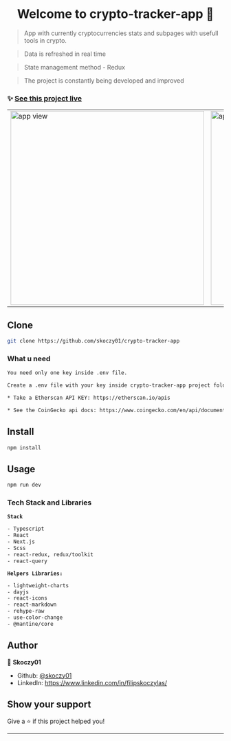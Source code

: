 <h1 align="center">Welcome to crypto-tracker-app 👋</h1>

> App with currently cryptocurrencies stats and subpages with usefull tools in crypto.

> Data is refreshed in real time

> State management method - Redux

> The project is constantly being developed and improved

### ✨ [See this project live](https://crypto-app-tracker.vercel.app/)

<table>
<tr>
  <td>
    <a href="https://crypto-app-tracker.vercel.app/"><img height="450em" src="https://i.postimg.cc/X7Td1RWx/Zrzut-ekranu-2022-12-11-o-19-19-15.png" alt="app view"/></a>
  </td>
   <td>
   <a href="https://crypto-app-tracker.vercel.app/statistics">
   <img height="450em" src="https://i.postimg.cc/q7rn42z3/Zrzut-ekranu-2022-12-11-o-19-19-31.png" alt="app view 2"/>
   </a>
    
  </td>
</tr>
</table>

## Clone

```sh
git clone https://github.com/skoczy01/crypto-tracker-app
```

### What u need

```sh
You need only one key inside .env file.

Create a .env file with your key inside crypto-tracker-app project folder

* Take a Etherscan API KEY: https://etherscan.io/apis

* See the CoinGecko api docs: https://www.coingecko.com/en/api/documentation

```

## Install

```sh
npm install
```

## Usage

```sh
npm run dev
```

### Tech Stack and Libraries

**`Stack`**

```sh
- Typescript
- React
- Next.js
- Scss
- react-redux, redux/toolkit
- react-query
```

**`Helpers Libraries:`**

```sh
- lightweight-charts
- dayjs
- react-icons
- react-markdown
- rehype-raw
- use-color-change
- @mantine/core
```

## Author

👤 **Skoczy01**

- Github: [@skoczy01](https://github.com/skoczy01)
- LinkedIn: https://www.linkedin.com/in/filipskoczylas/

## Show your support

Give a ⭐️ if this project helped you!

---

